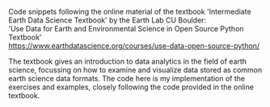 Code snippets following the online material of the textbook 'Intermediate Earth Data Science Textbook' by the Earth Lab CU Boulder:  
'Use Data for Earth and Environmental Science in Open Source Python Textbook'  
https://www.earthdatascience.org/courses/use-data-open-source-python/  

The textbook gives an introduction to data analytics in the field of earth science, focussing on how to examine and visualize data stored as common earth science data formats. 
The code here is my implementation of the exercises and examples, closely following the code provided in the online textbook.
